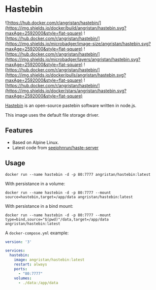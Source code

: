 # Hastebin

![https://hub.docker.com/r/angristan/hastebin/](https://img.shields.io/docker/build/angristan/hastebin.svg?maxAge=2592000&style=flat-square)
![https://hub.docker.com/r/angristan/hastebin/](https://img.shields.io/microbadger/image-size/angristan/hastebin.svg?maxAge=2592000&style=flat-square)
![https://hub.docker.com/r/angristan/hastebin/](https://img.shields.io/microbadger/layers/angristan/hastebin.svg?maxAge=2592000&style=flat-square)
![https://hub.docker.com/r/angristan/hastebin/](https://img.shields.io/docker/pulls/angristan/hastebin.svg?maxAge=2592000&style=flat-square)
![https://hub.docker.com/r/angristan/hastebin/](https://img.shields.io/docker/stars/angristan/hastebin.svg?maxAge=2592000&style=flat-square)

[Hastebin](https://github.com/seejohnrun/haste-server) is an open-source pastebin software written in node.js.

This image uses the default file storage driver.

## Features
- Based on Alpine Linux.
- Latest code from [seejohnrun/haste-server](https://github.com/seejohnrun/haste-server)

## Usage

```docker
docker run --name hastebin -d -p 80:7777 angristan/hastebin:latest
```

With persistance in a volume:

```docker
docker run --name hastebin -d -p 80:7777 --mount source=hastebin,target=/app/data angristan/hastebin:latest
```

With persistance in a bind mount:

```docker
docker run --name hastebin -d -p 80:7777 --mount type=bind,source="$(pwd)"/data,target=/app/data angristan/hastebin:latest
```

A `docker-compose.yml` example:

```yml
version: '3'

services:
  hastebin:
    image: angristan/hastebin:latest
    restart: always
    ports:
      - "80:7777"
    volumes:
      - ./data:/app/data
```